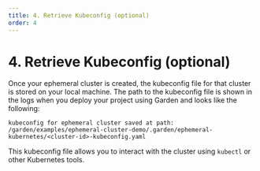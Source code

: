 ```yaml
---
title: 4. Retrieve Kubeconfig (optional)
order: 4
---
```


# 4. Retrieve Kubeconfig (optional)

Once your ephemeral cluster is created, the kubeconfig file for that cluster is stored on your local machine. The path to the kubeconfig file is shown in the logs when you deploy your project using Garden and looks like the following:
```
kubeconfig for ephemeral cluster saved at path: /garden/examples/ephemeral-cluster-demo/.garden/ephemeral-kubernetes/<cluster-id>-kubeconfig.yaml
```

This kubeconfig file allows you to interact with the cluster using `kubectl` or other Kubernetes tools.
